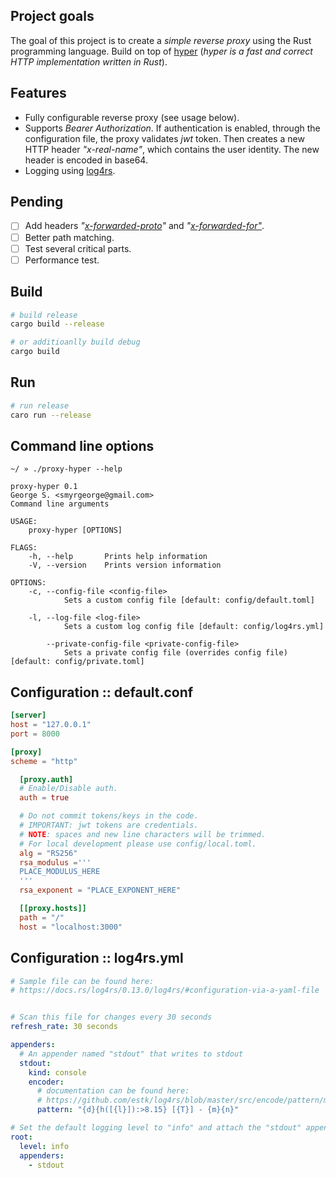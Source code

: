 ## Project goals
The goal of this project is to create a *simple reverse proxy* using the Rust programming language. Build on top of [hyper](https://hyper.rs/) (*hyper is a fast and correct HTTP implementation written in Rust*).

## Features
- Fully configurable reverse proxy (see usage below).
- Supports *Bearer Authorization*. If authentication is enabled, through the configuration file, the proxy validates *jwt* token. Then creates a new HTTP header *"x-real-name"*, which contains the user identity. The new header is encoded in base64.
- Logging using [log4rs](https://docs.rs/log4rs/0.13.0/log4rs/).

## Pending
- [ ] Add headers *"[x-forwarded-proto](https://developer.mozilla.org/en-US/docs/Web/HTTP/Headers/X-Forwarded-Proto)"* and *"[x-forwarded-for"](https://developer.mozilla.org/en-US/docs/Web/HTTP/Headers/X-Forwarded-For)*.
- [ ] Better path matching.
- [ ] Test several critical parts.
- [ ] Performance test.

## Build

``` sh
# build release
cargo build --release

# or additioanlly build debug
cargo build
```

## Run

``` sh
# run release
caro run --release
```

## Command line options

``` 
~/ » ./proxy-hyper --help

proxy-hyper 0.1
George S. <smyrgeorge@gmail.com>
Command line arguments

USAGE:
    proxy-hyper [OPTIONS]

FLAGS:
    -h, --help       Prints help information
    -V, --version    Prints version information

OPTIONS:
    -c, --config-file <config-file>
            Sets a custom config file [default: config/default.toml]

    -l, --log-file <log-file>
            Sets a custom log config file [default: config/log4rs.yml]

        --private-config-file <private-config-file>
            Sets a private config file (overrides config file) [default: config/private.toml]

```

## Configuration :: default.conf
``` toml
[server]
host = "127.0.0.1"
port = 8000

[proxy]
scheme = "http"

  [proxy.auth]
  # Enable/Disable auth.
  auth = true

  # Do not commit tokens/keys in the code.
  # IMPORTANT: jwt tokens are credentials.
  # NOTE: spaces and new line characters will be trimmed.
  # For local development please use config/local.toml.
  alg = "RS256"
  rsa_modulus ='''
  PLACE_MODULUS_HERE
  '''
  rsa_exponent = "PLACE_EXPONENT_HERE"

  [[proxy.hosts]]
  path = "/"
  host = "localhost:3000"
```

## Configuration :: log4rs.yml

``` yaml
# Sample file can be found here:
# https://docs.rs/log4rs/0.13.0/log4rs/#configuration-via-a-yaml-file


# Scan this file for changes every 30 seconds
refresh_rate: 30 seconds

appenders:
  # An appender named "stdout" that writes to stdout
  stdout:
    kind: console
    encoder:
      # documentation can be found here:
      # https://github.com/estk/log4rs/blob/master/src/encode/pattern/mod.rs
      pattern: "{d}{h([{l}]):>8.15} [{T}] - {m}{n}"

# Set the default logging level to "info" and attach the "stdout" appender to the root
root:
  level: info
  appenders:
    - stdout
```

